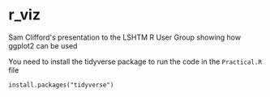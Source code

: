 # r_viz

Sam Clifford's presentation to the LSHTM R User Group showing how ggplot2 can be used

You need to install the tidyverse package to run the code in the `Practical.R` file

```
install.packages("tidyverse")
```